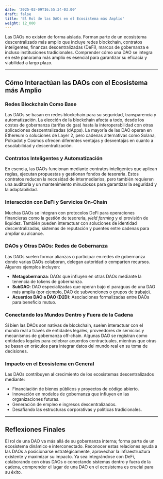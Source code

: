 ```yaml
---
date: '2025-03-09T16:55:34-03:00'
draft: false
title: 'El Rol de las DAOs en el Ecosistema más Amplio'
weight: 12_000
---
```


Las DAOs no existen de forma aislada. Forman parte de un ecosistema descentralizado más amplio que incluye redes blockchain, contratos inteligentes, finanzas descentralizadas (DeFi), marcos de gobernanza e incluso instituciones tradicionales. Comprender cómo una DAO se integra en este panorama más amplio es esencial para garantizar su eficacia y viabilidad a largo plazo.

---

## Cómo Interactúan las DAOs con el Ecosistema más Amplio

### **Redes Blockchain Como Base**
Las DAOs se basan en redes blockchain para su seguridad, transparencia y automatización. La elección de la blockchain afecta a todo, desde los costes de gobernanza (tarifas de gas) hasta la interoperabilidad con otras aplicaciones descentralizadas (dApps). La mayoría de las DAO operan en Ethereum o soluciones de Layer 2, pero cadenas alternativas como Solana, Polkadot y Cosmos ofrecen diferentes ventajas y desventajas en cuanto a escalabilidad y descentralización.

### **Contratos Inteligentes y Automatización**
En esencia, las DAOs funcionan mediante contratos inteligentes que aplican reglas, ejecutan propuestas y gestionan fondos de tesorería. Estos contratos reducen la necesidad de intermediarios, pero también requieren una auditoría y un mantenimiento minuciosos para garantizar la seguridad y la adaptabilidad.

### **Interacción con DeFi y Servicios On-Chain**
Muchas DAOs se integran con protocolos DeFi para operaciones financieras como la gestión de tesorería, *yield farming* y el provisión de liquidez. También pueden interactuar con soluciones de identidad descentralizadas, sistemas de reputación y puentes entre cadenas para ampliar su alcance.

### **DAOs y Otras DAOs: Redes de Gobernanza**
Las DAOs suelen formar alianzas o participar en redes de gobernanza donde varias DAOs colaboran, delegan autoridad o comparten recursos. Algunos ejemplos incluyen:
- **Metagobernanza**: DAOs que influyen en otras DAOs mediante la tenencia de tokens de gobernanza.
- **SubDAO**: DAO especializadas que operan bajo el paraguas de una DAO más amplia (por ejemplo, DAO de subvenciones o grupos de trabajo). 
- **Acuerdos DAO a DAO (D2D)**: Asociaciones formalizadas entre DAOs para beneficio mutuo.

### **Conectando los Mundos Dentro y Fuera de la Cadena**
Si bien las DAOs son nativas de blockchain, suelen interactuar con el mundo real a través de entidades legales, proveedores de servicios y mecanismos de gobernanza off-chain. Algunas DAO se registran como entidades legales para celebrar acuerdos contractuales, mientras que otras se basan en oráculos para integrar datos del mundo real en su toma de decisiones.

### **Impacto en el Ecosistema en General**
Las DAOs contribuyen al crecimiento de los ecosistemas descentralizados mediante:
- Financiación de bienes públicos y proyectos de código abierto.
- Innovación en modelos de gobernanza que influyen en las organizaciones futuras.
- Generación de empleo e ingresos descentralizados.
- Desafiando las estructuras corporativas y políticas tradicionales.

---

## Reflexiones Finales
El rol de una DAO va más allá de su gobernanza interna; forma parte de un ecosistema dinámico e interconectado. Reconocer estas relaciones ayuda a las DAOs a posicionarse estratégicamente, aprovechar la infraestructura existente y maximizar su impacto. Ya sea integrándose con DeFi, colaborando con otras DAOs o conectando sistemas dentro y fuera de la cadena, comprender el lugar de una DAO en el ecosistema es crucial para su éxito.